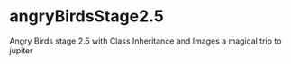 
# angryBirdsStage2.5
Angry Birds stage 2.5 with Class Inheritance and Images
a magical trip to jupiter